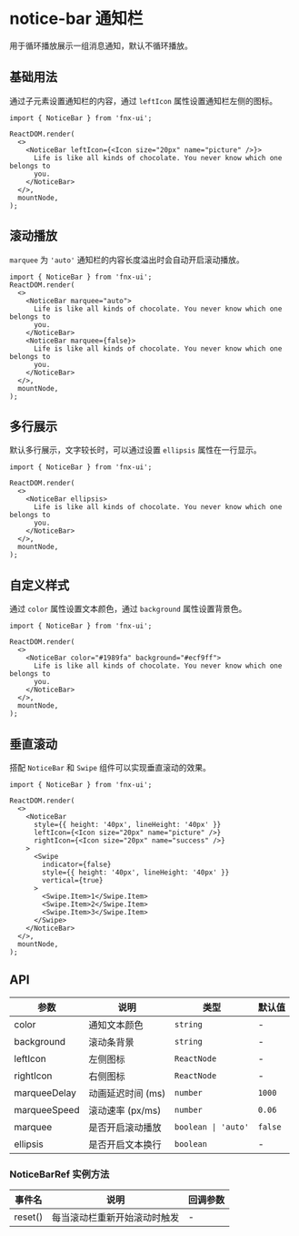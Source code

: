 # notice-bar 通知栏

用于循环播放展示一组消息通知，默认不循环播放。

## 基础用法

通过子元素设置通知栏的内容，通过 `leftIcon` 属性设置通知栏左侧的图标。

```tsx | pure
import { NoticeBar } from 'fnx-ui';

ReactDOM.render(
  <>
    <NoticeBar leftIcon={<Icon size="20px" name="picture" />}>
      Life is like all kinds of chocolate. You never know which one belongs to
      you.
    </NoticeBar>
  </>,
  mountNode,
);
```

## 滚动播放

`marquee` 为 `'auto'` 通知栏的内容长度溢出时会自动开启滚动播放。

```tsx | pure
import { NoticeBar } from 'fnx-ui';
ReactDOM.render(
  <>
    <NoticeBar marquee="auto">
      Life is like all kinds of chocolate. You never know which one belongs to
      you.
    </NoticeBar>
    <NoticeBar marquee={false}>
      Life is like all kinds of chocolate. You never know which one belongs to
      you.
    </NoticeBar>
  </>,
  mountNode,
);
```

## 多行展示

默认多行展示，文字较长时，可以通过设置 `ellipsis` 属性在一行显示。

```tsx | pure
import { NoticeBar } from 'fnx-ui';

ReactDOM.render(
  <>
    <NoticeBar ellipsis>
      Life is like all kinds of chocolate. You never know which one belongs to
      you.
    </NoticeBar>
  </>,
  mountNode,
);
```

## 自定义样式

通过 `color` 属性设置文本颜色，通过 `background` 属性设置背景色。

```tsx | pure
import { NoticeBar } from 'fnx-ui';

ReactDOM.render(
  <>
    <NoticeBar color="#1989fa" background="#ecf9ff">
      Life is like all kinds of chocolate. You never know which one belongs to
      you.
    </NoticeBar>
  </>,
  mountNode,
);
```

## 垂直滚动

搭配 `NoticeBar` 和 `Swipe` 组件可以实现垂直滚动的效果。

```tsx | pure
import { NoticeBar } from 'fnx-ui';

ReactDOM.render(
  <>
    <NoticeBar
      style={{ height: '40px', lineHeight: '40px' }}
      leftIcon={<Icon size="20px" name="picture" />}
      rightIcon={<Icon size="20px" name="success" />}
    >
      <Swipe
        indicator={false}
        style={{ height: '40px', lineHeight: '40px' }}
        vertical={true}
      >
        <Swipe.Item>1</Swipe.Item>
        <Swipe.Item>2</Swipe.Item>
        <Swipe.Item>3</Swipe.Item>
      </Swipe>
    </NoticeBar>
  </>,
  mountNode,
);
```

## API

| 参数         | 说明              | 类型                | 默认值  |
| ------------ | ----------------- | ------------------- | ------- |
| color        | 通知文本颜色      | `string`            | -       |
| background   | 滚动条背景        | `string`            | -       |
| leftIcon     | 左侧图标          | `ReactNode`         | -       |
| rightIcon    | 右侧图标          | `ReactNode`         | -       |
| marqueeDelay | 动画延迟时间 (ms) | `number`            | `1000`  |
| marqueeSpeed | 滚动速率 (px/ms)  | `number`            | `0.06`  |
| marquee      | 是否开启滚动播放  | `boolean \| 'auto'` | `false` |
| ellipsis     | 是否开启文本换行  | `boolean`           | -       |

### NoticeBarRef 实例方法

| 事件名  | 说明                         | 回调参数 |
| ------- | ---------------------------- | -------- |
| reset() | 每当滚动栏重新开始滚动时触发 | -        |
